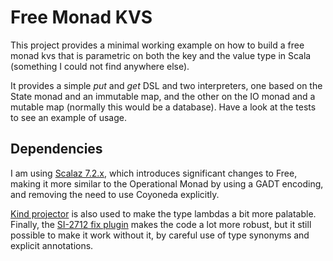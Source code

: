 # Free Monad KVS
This project provides a minimal working example on how to build a free monad kvs that is parametric on both the key and the value type in Scala (something I could not find anywhere else).

It provides a simple *put* and *get* DSL and two interpreters, one based on the State monad and an immutable map, and the other on the IO monad and a mutable map (normally this would be a database). Have a look at the tests to see an example of usage.

## Dependencies
I am using [Scalaz 7.2.x](https://github.com/scalaz/scalaz), which introduces significant changes to Free, making it more similar to the Operational Monad by using a GADT encoding, and removing the need to use Coyoneda explicitly.

[Kind projector](https://github.com/non/kind-projector) is also used to make the type lambdas a bit more palatable. Finally, the [SI-2712 fix plugin](https://github.com/milessabin/si2712fix-plugin) makes the code a lot more robust, but it still possible to make it work without it, by careful use of type synonyms and explicit annotations.

